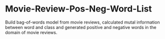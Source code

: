 # Movie-Review-Pos-Neg-Word-List
Build bag-of-words model from movie reviews, calculated mutal information between word and class and generated positive and negative words in the domain of movie reviews.
